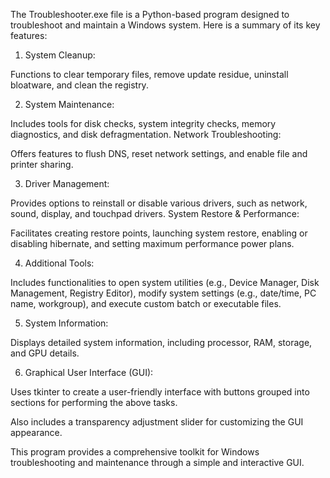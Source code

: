 
The Troubleshooter.exe file is a Python-based program designed to troubleshoot and maintain a Windows system. Here is a summary of its key features:


1. System Cleanup:

Functions to clear temporary files, remove update residue, uninstall bloatware, and clean the registry.

2. System Maintenance:

Includes tools for disk checks, system integrity checks, memory diagnostics, and disk defragmentation.
Network Troubleshooting:

Offers features to flush DNS, reset network settings, and enable file and printer sharing.

3. Driver Management:

Provides options to reinstall or disable various drivers, such as network, sound, display, and touchpad drivers.
System Restore & Performance:

Facilitates creating restore points, launching system restore, enabling or disabling hibernate, and setting maximum performance power plans.

4. Additional Tools:

Includes functionalities to open system utilities (e.g., Device Manager, Disk Management, Registry Editor), modify system settings (e.g., date/time, PC name, workgroup), and execute custom batch or executable files.

5. System Information:

Displays detailed system information, including processor, RAM, storage, and GPU details.

6. Graphical User Interface (GUI):

Uses tkinter to create a user-friendly interface with buttons grouped into sections for performing the above tasks.

Also includes a transparency adjustment slider for customizing the GUI appearance.

This program provides a comprehensive toolkit for Windows troubleshooting and maintenance through a simple and interactive GUI.
